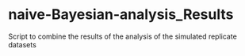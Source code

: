 # naive-Bayesian-analysis_Results
Script to combine the results of the analysis of the simulated replicate datasets
